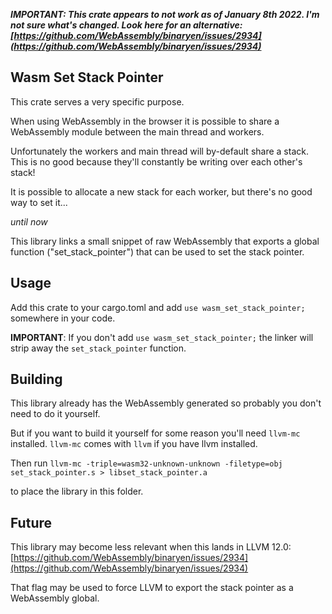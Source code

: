 ***IMPORTANT: This crate appears to not work as of January 8th 2022. I'm not sure what's changed. Look here for an alternative: [https://github.com/WebAssembly/binaryen/issues/2934](https://github.com/WebAssembly/binaryen/issues/2934)***
## Wasm Set Stack Pointer 
This crate serves a very specific purpose. 

When using WebAssembly in the browser it is possible to share a WebAssembly module between the main 
thread and workers.

Unfortunately the workers and main thread will by-default share a stack. This is no good because they'll 
constantly be writing over each other's stack!

It is possible to allocate a new stack for each worker, but there's no good way to set it...

*until now*

This library links a small snippet of raw WebAssembly that exports a global function ("set_stack_pointer") that can be used to set the stack pointer.

## Usage
Add this crate to your cargo.toml and add `use wasm_set_stack_pointer;` somewhere in your code.

**IMPORTANT**: If you don't add `use wasm_set_stack_pointer;` the linker will strip away the `set_stack_pointer` function.

## Building
This library already has the WebAssembly generated so probably you don't need to do it yourself.

But if you want to build it yourself for some reason you'll need `llvm-mc` installed. `llvm-mc` comes with `llvm` if you have llvm installed.

Then run `llvm-mc -triple=wasm32-unknown-unknown -filetype=obj set_stack_pointer.s > libset_stack_pointer.a`

to place the library in this folder.

## Future

This library may become less relevant when this lands in LLVM 12.0:
[https://github.com/WebAssembly/binaryen/issues/2934](https://github.com/WebAssembly/binaryen/issues/2934)

That flag may be used to force LLVM to export the stack pointer as a WebAssembly global.
